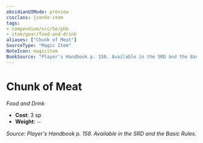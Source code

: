 ```yaml
---
obsidianUIMode: preview
cssclass: json5e-item
tags:
- compendium/src/5e/phb
- item/gear/food-and-drink
aliases: ["Chunk of Meat"]
SourceType: "Magic Item"
NoteIcon: magicitem
BookSource: "Player's Handbook p. 158. Available in the SRD and the Basic Rules."
---
```

# Chunk of Meat
*Food and Drink*  

- **Cost**: 3 sp
- **Weight**: ⏤

*Source: Player's Handbook p. 158. Available in the SRD and the Basic Rules.*